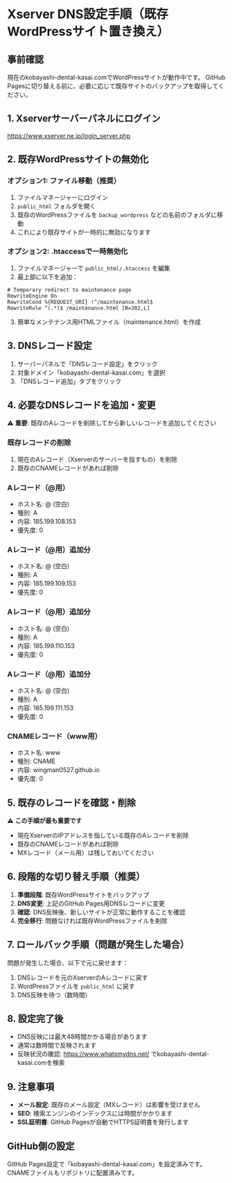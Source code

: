 # Xserver DNS設定手順（既存WordPressサイト置き換え）

## 事前確認
現在のkobayashi-dental-kasai.comでWordPressサイトが動作中です。
GitHub Pagesに切り替える前に、必要に応じて既存サイトのバックアップを取得してください。

## 1. Xserverサーバーパネルにログイン
https://www.xserver.ne.jp/login_server.php

## 2. 既存WordPressサイトの無効化
### オプション1: ファイル移動（推奨）
1. ファイルマネージャーにログイン
2. `public_html` フォルダを開く
3. 既存のWordPressファイルを `backup_wordpress` などの名前のフォルダに移動
4. これにより既存サイトが一時的に無効になります

### オプション2: .htaccessで一時無効化
1. ファイルマネージャーで `public_html/.htaccess` を編集
2. 最上部に以下を追加：
```
# Temporary redirect to maintenance page
RewriteEngine On
RewriteCond %{REQUEST_URI} !^/maintenance.html$
RewriteRule ^(.*)$ /maintenance.html [R=302,L]
```
3. 簡単なメンテナンス用HTMLファイル（maintenance.html）を作成

## 3. DNSレコード設定
1. サーバーパネルで「DNSレコード設定」をクリック
2. 対象ドメイン「kobayashi-dental-kasai.com」を選択
3. 「DNSレコード追加」タブをクリック

## 4. 必要なDNSレコードを追加・変更

⚠️ **重要**: 既存のAレコードを削除してから新しいレコードを追加してください

### 既存レコードの削除
1. 現在のAレコード（Xserverのサーバーを指すもの）を削除
2. 既存のCNAMEレコードがあれば削除

### Aレコード（@用）
- ホスト名: @ (空白)
- 種別: A
- 内容: 185.199.108.153
- 優先度: 0

### Aレコード（@用）追加分
- ホスト名: @ (空白)
- 種別: A
- 内容: 185.199.109.153
- 優先度: 0

### Aレコード（@用）追加分
- ホスト名: @ (空白)
- 種別: A
- 内容: 185.199.110.153
- 優先度: 0

### Aレコード（@用）追加分
- ホスト名: @ (空白)
- 種別: A
- 内容: 185.199.111.153
- 優先度: 0

### CNAMEレコード（www用）
- ホスト名: www
- 種別: CNAME
- 内容: wingman0527.github.io
- 優先度: 0

## 5. 既存のレコードを確認・削除
⚠️ **この手順が最も重要です**
- 現在XserverのIPアドレスを指している既存のAレコードを削除
- 既存のCNAMEレコードがあれば削除
- MXレコード（メール用）は残しておいてください

## 6. 段階的な切り替え手順（推奨）
1. **準備段階**: 既存WordPressサイトをバックアップ
2. **DNS変更**: 上記のGitHub Pages用DNSレコードに変更
3. **確認**: DNS反映後、新しいサイトが正常に動作することを確認
4. **完全移行**: 問題なければ既存WordPressファイルを削除

## 7. ロールバック手順（問題が発生した場合）
問題が発生した場合、以下で元に戻せます：
1. DNSレコードを元のXserverのAレコードに戻す
2. WordPressファイルを `public_html` に戻す
3. DNS反映を待つ（数時間）

## 8. 設定完了後
- DNS反映には最大48時間かかる場合があります
- 通常は数時間で反映されます
- 反映状況の確認: https://www.whatsmydns.net/ でkobayashi-dental-kasai.comを検索

## 9. 注意事項
- **メール設定**: 既存のメール設定（MXレコード）は影響を受けません
- **SEO**: 検索エンジンのインデックスには時間がかかります
- **SSL証明書**: GitHub Pagesが自動でHTTPS証明書を発行します

## GitHub側の設定
GitHub Pages設定で「kobayashi-dental-kasai.com」を設定済みです。
CNAMEファイルもリポジトリに配置済みです。

